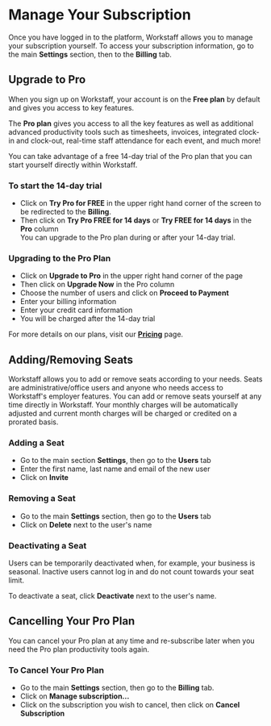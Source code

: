 # Manage Your Subscription
Once you have logged in to the platform, Workstaff allows you to manage your subscription yourself.
To access your subscription information, go to the main **Settings** section, then to the **Billing** tab.



## Upgrade to Pro
When you sign up on Workstaff, your account is on the **Free plan** by default and gives you access to key features.

The **Pro plan** gives you access to all the key features as well as additional advanced productivity tools such as timesheets, invoices, integrated clock-in and clock-out, real-time staff attendance for each event, and much more!

You can take advantage of a free 14-day trial of the Pro plan that you can start yourself directly within Workstaff.

### To start the 14-day trial
- Click on **Try Pro for FREE** in the upper right hand corner of the screen to be redirected to the **Billing**.
- Then click on **Try Pro FREE for 14 days** or **Try FREE for 14 days** in the **Pro** column  
 You can upgrade to the Pro plan during or after your 14-day trial. 

### Upgrading to the Pro Plan 
- Click on **Upgrade to Pro** in the upper right hand corner of the page
- Then click on **Upgrade Now** in the Pro column
- Choose the number of users and click on **Proceed to Payment**
- Enter your billing information
- Enter your credit card information
- You will be charged after the 14-day trial

For more details on our plans, visit our [**Pricing**](https://workstaff.app/pricing) page.

## Adding/Removing Seats
Workstaff allows you to add or remove seats according to your needs. Seats are administrative/office users and anyone who needs access to Workstaff's employer features. You can add or remove seats yourself at any time directly in Workstaff. Your monthly charges will be automatically adjusted and current month charges will be charged or credited on a prorated basis.

### Adding a Seat
- Go to the main section **Settings**, then go to the **Users** tab
- Enter the first name, last name and email of the new user
- Click on **Invite**

### Removing a Seat
- Go to the main **Settings** section, then go to the **Users** tab
- Click on **Delete** next to the user's name

### Deactivating a Seat
Users can be temporarily deactivated when, for example, your business is seasonal. Inactive users cannot log in and do not count towards your seat limit.

To deactivate a seat, click **Deactivate** next to the user's name.

## Cancelling Your Pro Plan
You can cancel your Pro plan at any time and re-subscribe later when you need the Pro plan productivity tools again.

### To Cancel Your Pro Plan
- Go to the main **Settings** section, then go to the **Billing** tab.
- Click on **Manage subscription...**
- Click on the subscription you wish to cancel, then click on **Cancel Subscription** 

